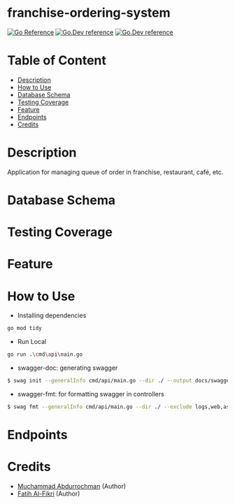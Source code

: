 # franchise-ordering-system

[![Go Reference](https://pkg.go.dev/badge/golang.org/x/example.svg)](https://pkg.go.dev/golang.org/x/example)
[![Go.Dev reference](https://img.shields.io/badge/gorm-reference-blue?logo=go&logoColor=white)](https://pkg.go.dev/gorm.io/gorm?tab=doc)
[![Go.Dev reference](https://img.shields.io/badge/echo-reference-blue?logo=go&logoColor=white)](https://github.com/labstack/echo)

# Table of Content
- [Description](#description)
- [How to Use](#how-to-use)
- [Database Schema](#database-schema)
- [Testing Coverage]($testing-coverage)
- [Feature](#feature)
- [Endpoints](#endpoints)
- [Credits](#credits)

# Description
Application for managing queue of order in franchise, restaurant, café, etc.

# Database Schema

# Testing Coverage

# Feature

# How to Use
- Installing dependencies
```bash
go mod tidy
```
- Run Local
```bash
go run .\cmd\api\main.go
```
- swagger-doc: generating swagger
```bash
$ swag init --generalInfo cmd/api/main.go --dir ./ --output docs/swagger --exclude logs,web,assets,database
```
- swagger-fmt: for formatting swagger in controllers
```bash
$ swag fmt --generalInfo cmd/api/main.go --dir ./ --exclude logs,web,assets,database
```

# Endpoints

# Credits
- [Muchammad Abdurrochman](https://github.com/Abdurrochman25) (Author)
- [Fatih Al-Fikri](https://github.com/afaf-tech) (Author)
